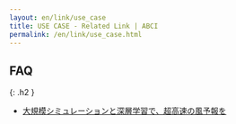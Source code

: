 ```yaml
---
layout: en/link/use_case
title: USE CASE - Related Link | ABCI
permalink: /en/link/use_case.html
---
```



## FAQ
{: .h2 }

<ul id="news_ul">
<li class="news"><a href="./use_case_01.html" class="interview_link">大規模シミュレーションと深層学習で、超高速の風予報を</a></li>
</ul>
